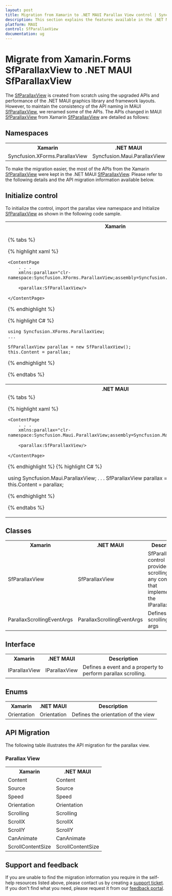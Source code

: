 ```yaml
---
layout: post
title: Migration from Xamarin to .NET MAUI Parallax View control | Syncfusion
description: This section explains the features available in the .NET MAUI Parallax View control over Xamarin Parallax View.
platform: MAUI
control: SfParallaxView
documentation: ug
---
```


# Migrate from Xamarin.Forms SfParallaxView to .NET MAUI SfParallaxView

The [SfParallaxView]() is created from scratch using the upgraded APIs and performance of the .NET MAUI graphics library and framework layouts. However, to maintain the consistency of the API naming in MAUI [SfParallaxView](), we renamed some of the APIs. The APIs changed in MAUI [SfParallaxView]() from Xamarin [SfParallaxView]() are detailed as follows:

## Namespaces

<table>
<tr>
<th>Xamarin</th>
<th>.NET MAUI</th>
</tr>
<tr>
<td>
Syncfusion.XForms.ParallaxView
</td>
<td>
<div> Syncfusion.Maui.ParallaxView </div>
</td>
</tr>
</table>

To make the migration easier, the most of the APIs from the Xamarin [SfParallaxView](https://help.syncfusion.com/cr/xamarin/Syncfusion.XForms.ParallaxView.SfParallaxView.html) were kept in the .NET MAUI [SfParallaxView](). Please refer to the following details and the API migration information available below.

## Initialize control

To initialize the control, import the parallax view namespace and Initialize [SfParallaxView]() as shown in the following code sample. 

<table>
<tr>
<th>Xamarin</th>
</tr>
<tr>
<td>

{% tabs %} 

{% highlight xaml %}

    <ContentPage
        . . .
        xmlns:parallax="clr-namespace:Syncfusion.XForms.ParallaxView;assembly=Syncfusion.XForms.ParallaxView">

        <parallax:SfParallaxView/>

    </ContentPage>

{% endhighlight %}

{% highlight C# %}

    using Syncfusion.XForms.ParallaxView;
    ...

    SfParallaxView parallax = new SfParallaxView();
    this.Content = parallax;

{% endhighlight %}

{% endtabs %}
</td>
</tr>
<tr>
<th>.NET MAUI</th>
</tr>
<tr>
<td>
{% tabs %} 

{% highlight xaml %}

    <ContentPage
        . . .    
        xmlns:parallax="clr-namespace:Syncfusion.Maui.ParallaxView;assembly=Syncfusion.Maui.ParallaxView">

        <parallax:SfParallaxView/>

    </ContentPage>
 
{% endhighlight %}
{% highlight C# %}

using Syncfusion.Maui.ParallaxView;
. . .
SfParallaxView parallax = new SfParallaxView();
this.Content = parallax;

{% endhighlight %}

{% endtabs %}
</td>
</tr>
</table>

## Classes

<table>
<tr>
<th>Xamarin</th>
<th>.NET MAUI</th>
<th>Description</th>
</tr>
<tr>
<td>SfParallaxView</td>
<td>SfParallaxView</td>
<td>SfParallaxView control provides scrolling for any control that implements the IParallaxView.</td>
</tr>
<tr>
<td>ParallaxScrollingEventArgs</td>
<td>ParallaxScrollingEventArgs</td>
<td>Defines the scrolling Event args</td>
</tr>
</table>

## Interface

<table>
<tr>
<th>Xamarin</th>
<th>.NET MAUI</th>
<th>Description</th>
</tr>
<tr>
<td>IParallaxView</td>
<td>IParallaxView</td>
<td>Defines a event and a property to perform parallax scrolling.</td>
</table>

## Enums

<table>
<tr>
<th>Xamarin</th>
<th>.NET MAUI</th>
<th>Description</th>
</tr>
<tr>
<td>Orientation</td>
<td>Orientation</td>
<td>Defines the orientation of the view</td>
</tr>
</table>

## API Migration
The following table illustrates the API migration for the parallax view.

### Parallax View

<table>
<tr>
<th>Xamarin</th>
<th>.NET MAUI</th>
</tr>
<tr>
<td>Content</td>
<td>Content</td>
</tr>
<tr>
<td>Source</td>
<td>Source</td>
</tr>
<tr>
<td>Speed</td>
<td>Speed</td>
</tr>
<tr>
<td>Orientation</td>
<td>Orientation</td>
</tr>
<tr>
<td>Scrolling</td>
<td>Scrolling</td>
</tr>
<tr>
<td>ScrollX</td>
<td>ScrollX</td>
</tr>
<tr>
<td>ScrollY</td>
<td>ScrollY</td>
</tr>
<tr>
<td>CanAnimate</td>
<td>CanAnimate</td>
</tr>
<tr>
<td>ScrollContentSize</td>
<td>ScrollContentSize</td>
</tr>
</table>

## Support and feedback

If you are unable to find the migration information you require in the self-help resources listed above, please contact us by creating a [support ticket](https://internalsupport.bolddesk.com/agent/tickets/create). If you don't find what you need, please request it from our [feedback portal](https://www.syncfusion.com/feedback/maui). 
